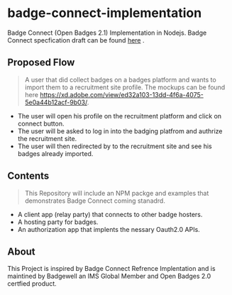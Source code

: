 # badge-connect-implementation
Badge Connect (Open Badges 2.1) Implementation in Nodejs. Badge Connect specfication draft can be found [here](https://www.imsglobal.org/spec/ob/v2p1/) .

## Proposed Flow
> A user that did collect badges on a badges platform and wants to import them to a recruitment site profile. The mockups can be found here https://xd.adobe.com/view/ed32a103-13dd-4f6a-4075-5e0a44b12acf-9b03/.
- The user will open his profile on the recruitment platform  and click on connect button.
- The user will be asked to log in into the badging platfrom and authrize the recruitment site.
- The user will then redirected by to the recruitment site and see his badges already imported.


## Contents
> This Repository will include an NPM packge and examples that demonstrates Badge Connect coming stanadrd.
- A client app (relay party) that connects to other badge hosters.
- A hosting party for badges.
- An authorization app that implents the nessary Oauth2.0 APIs.

## About 
 This Project is inspired by Badge Connect Refrence Implentation and is maintined by Badgewell an IMS Global Member and Open Badges 2.0 certfied product.
